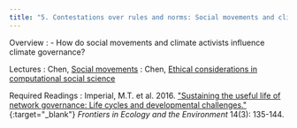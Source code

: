 ```yaml
---
title: "5. Contestations over rules and norms: Social movements and climate activism (30.3)"
---
```


Overview
: - How do social movements and climate activists influence climate governance?

Lectures
: Chen, [Social movements](#)
: Chen, [Ethical considerations in computational social science](#)

Required Readings
: Imperial, M.T. et al. 2016. ["Sustaining the useful life of network governance: Life cycles and developmental challenges."](https://doi.org/10.1002/fee.1249){:target="_blank"} _Frontiers in Ecology and the Environment_ 14(3): 135-144.
